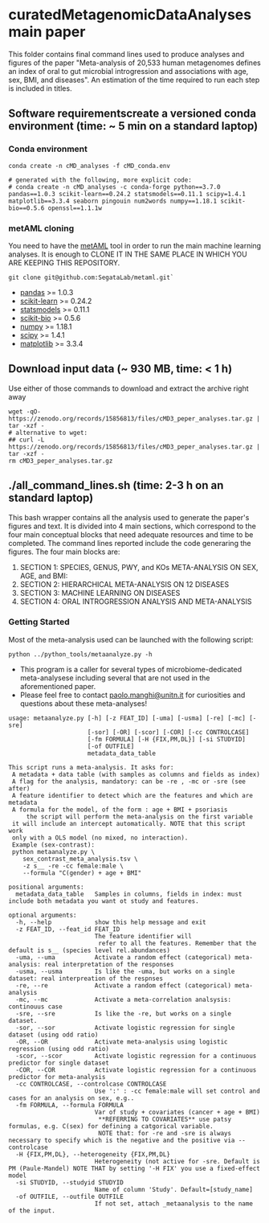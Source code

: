 # curatedMetagenomicDataAnalyses main paper
 
This folder contains final command lines used to produce analyses and figures of the paper "Meta-analysis of 20,533 human metagenomes defines an index of oral to gut microbial introgression and associations with age, sex, BMI, and diseases".
An estimation of the time required to run each step is included in titles.

## Software requirementscreate a versioned conda environment (time: ~ 5 min on a standard laptop)

### Conda environment 

```
conda create -n cMD_analyses -f cMD_conda.env

# generated with the following, more explicit code:
# conda create -n cMD_analyses -c conda-forge python==3.7.0 pandas==1.0.3 scikit-learn==0.24.2 statsmodels==0.11.1 scipy=1.4.1 matplotlib==3.3.4 seaborn pingouin num2words numpy==1.18.1 scikit-bio==0.5.6 openssl==1.1.1w
```
### metAML cloning

You need to have the [metAML](https://github.com/SegataLab/metaml/) tool in order to run the main machine learning analyses.
It is enough to CLONE IT IN THE SAME PLACE IN WHICH YOU ARE KEEPING THIS REPOSITORY.

``` 
git clone git@github.com:SegataLab/metaml.git`
```

* [pandas](https://pandas.pydata.org/) >= 1.0.3
* [scikit-learn](https://scikit-learn.org/stable/) >= 0.24.2
* [statsmodels](https://www.statsmodels.org/stable/index.html) >= 0.11.1
* [scikit-bio](http://scikit-bio.org/) >= 0.5.6
* [numpy](https://numpy.org/) >= 1.18.1
* [scipy](https://scipy.org/) >= 1.4.1
* [matplotlib](https://matplotlib.org/) >= 3.3.4

## Download input data (~ 930 MB, time: < 1 h)

Use either of those commands to download and extract the archive right away

```
wget -qO- https://zenodo.org/records/15856813/files/cMD3_peper_analyses.tar.gz | tar -xzf -  
# alternative to wget:
## curl -L https://zenodo.org/records/15856813/files/cMD3_peper_analyses.tar.gz | tar -xzf -
rm cMD3_peper_analyses.tar.gz
```

## ./all_command_lines.sh (time: 2-3 h on an standard laptop)

This bash wrapper contains all the analysis used to generate the paper's figures and text.
It is divided into 4 main sections, which correspond to the four main conceptual blocks that need adequate resources and time to be completed.
The command lines reported include the code generaring the figures.
The four main blocks are:

1. SECTION 1: SPECIES, GENUS, PWY, and KOs META-ANALYSIS ON SEX, AGE, and BMI:
2. SECTION 2: HIERARCHICAL META-ANALYSIS ON 12 DISEASES
3. SECTION 3: MACHINE LEARNING ON DISEASES
4. SECTION 4: ORAL INTROGRESSION ANALYSIS AND META-ANALYSIS

### Getting Started

Most of the meta-analysis used can be launched with the following script:

```
python ../python_tools/metaanalyze.py -h
```

* This program is a caller for several types of microbiome-dedicated meta-analysese including several that are not used in the aforementioned paper.
* Please feel free to contact paolo.manghi@unitn.it for curiosities and questions about these meta-analyses!

```
usage: metaanalyze.py [-h] [-z FEAT_ID] [-uma] [-usma] [-re] [-mc] [-sre]
                      [-sor] [-OR] [-scor] [-COR] [-cc CONTROLCASE]
                      [-fm FORMULA] [-H {FIX,PM,DL}] [-si STUDYID]
                      [-of OUTFILE]
                      metadata_data_table

This script runs a meta-analysis. It asks for: 
 A metadata + data table (with samples as columns and fields as index)
 A flag for the analysis, mandatory: can be -re , -mc or -sre (see after)
 A feature identifier to detect which are the features and which are metadata 
 A formula for the model, of the form : age + BMI + psoriasis 
	 the script will perform the meta-analysis on the first variable 
 it will include an intercept automatically. NOTE that this script work 
 only with a OLS model (no mixed, no interaction). 
 Example (sex-contrast): 
 python metaanalyze.py \
	sex_contrast_meta_analysis.tsv \
	-z s__ -re -cc female:male \
	--formula "C(gender) + age + BMI"

positional arguments:
  metadata_data_table   Samples in columns, fields in index: must include both metadata you want ot study and features. 

optional arguments:
  -h, --help            show this help message and exit
  -z FEAT_ID, --feat_id FEAT_ID
                        The feature identifier will 
                         refer to all the features. Remember that the default is s__ (species level rel.abundances)
  -uma, --uma           Activate a random effect (categorical) meta-analysis: real interpretation of the responses
  -usma, --usma         Is like the -uma, but works on a single dataset: real interpreation of the respnses
  -re, --re             Activate a random effect (categorical) meta-analysis
  -mc, --mc             Activate a meta-correlation analsysis: continouus case
  -sre, --sre           Is like the -re, but works on a single dataset.
  -sor, --sor           Activate logistic regression for single dataset (using odd ratio)
  -OR, --OR             Activate meta-analysis using logistic regression (using odd ratio)
  -scor, --scor         Activate logistic regression for a continuous predictor for single dataset
  -COR, --COR           Activate logistic regression for a continuous predictor for meta-analysis 
  -cc CONTROLCASE, --controlcase CONTROLCASE
                        Use ':' : -cc female:male will set control and cases for an analysis on sex, e.g..
  -fm FORMULA, --formula FORMULA
                        Var of study + covariates (cancer + age + BMI) 
                         **REFERRING TO COVARIATES** use patsy formulas, e.g. C(sex) for defining a catgorical variable. 
                         NOTE that: for -re and -sre is always necessary to specify which is the negative and the positive via --controlcase
  -H {FIX,PM,DL}, --heterogeneity {FIX,PM,DL}
                        Heterogeneity (not active for -sre. Default is PM (Paule-Mandel) NOTE THAT by setting '-H FIX' you use a fixed-effect model
  -si STUDYID, --studyid STUDYID
                        Name of column 'Study'. Default=[study_name]
  -of OUTFILE, --outfile OUTFILE
                        If not set, attach _metaanalysis to the name of the input.
```

